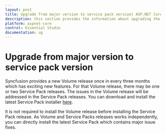 ```yaml
---
layout: post
title: Upgrade from major version to service pack version| ASP.NET Core | Syncfusion
description: this section provides the information about upgrading the ASP.NET Core projects from major version to service pack version
platform: aspnet-core
control: Essential Studio
documentation: ug
---
```


# Upgrade from major version to service pack version

Syncfusion provides a new Volume release once in every three months which has exciting new features. For that Volume release, there may be one or two Service Pack releases. The issues in the Volume release will be addressed in the Service Pack releases. You can download and install the latest Service Pack installer [here](https://www.syncfusion.com/downloads/latest-version). 


It is not required to install the Volume release before installing the Service Pack release. As Volume and Service Packs releases works independently, you can directly install the latest Service Pack which contains major issue fixes. 